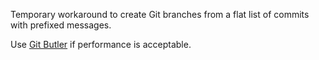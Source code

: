 Temporary workaround to create Git branches from a flat list of commits with prefixed messages. 

Use [Git Butler](https://gitbutler.com) if performance is acceptable.